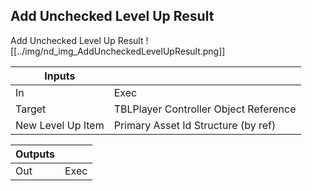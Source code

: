 ## Add Unchecked Level Up Result
Add Unchecked Level Up Result
![[../img/nd_img_AddUncheckedLevelUpResult.png]]

|Inputs||
|--|--|
| In | Exec |
| Target | TBLPlayer Controller Object Reference |
| New Level Up Item | Primary Asset Id Structure (by ref) |

|Outputs||
|--|--|
| Out | Exec |
